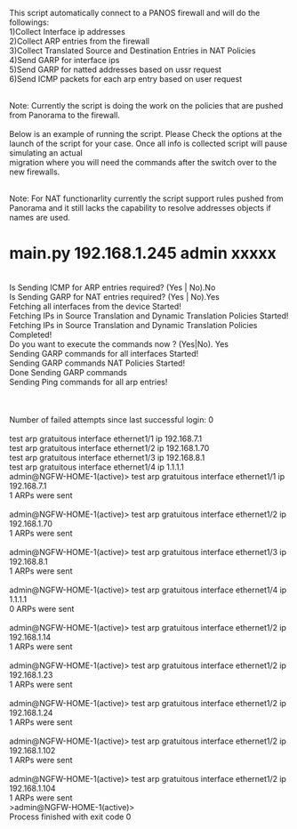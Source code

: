 This script automatically connect to a PANOS firewall and will do the followings:
<br>
1)Collect Interface ip addresses
<br>
2)Collect ARP entries from the firewall
<br>
3)Collect Translated Source and Destination Entries in NAT Policies 
<br>
4)Send GARP for interface ips 
<br>
5)Send GARP for natted addresses based on ussr request 
<br>
6)Send ICMP packets for each arp entry based on user request 
<br>

<br>
Note: Currently the script is doing the work on the policies that are pushed from Panorama to the firewall.
<br>

<br>
Below is an example of running the script. Please Check the options at the launch of the script for your case. Once all info is collected script will pause simulating an actual 
<br>
migration where you will need the commands after the switch over to the new firewalls. 
<br>
<br>

Note: For NAT functionarlity currently the script support rules pushed from Panorama and it still lacks the capability to resolve addresses objects if names are used. 

# main.py 192.168.1.245 admin xxxxx
<br>
Is Sending ICMP for ARP entries required? (Yes | No).No
<br>
Is Sending GARP for NAT entries required? (Yes | No).Yes
<br>
Fetching all interfaces from the device Started!
<br>
Fetching IPs in Source Translation and Dynamic Translation Policies Started!
<br>
Fetching IPs in Source Translation and Dynamic Translation Policies Completed!
<br>
Do you want to execute the commands now ? (Yes|No). Yes
<br>
Sending GARP commands for all interfaces Started!
<br>
Sending GARP commands NAT Policies Started!
<br>
Done Sending GARP commands
<br>
Sending Ping commands for all arp entries!
<br>
<br>
<br>
<br>
Number of failed attempts since last successful login: 0
<br>
<br>
test arp gratuitous interface ethernet1/1 ip 192.168.7.1
<br>
test arp gratuitous interface ethernet1/2 ip 192.168.1.70
<br>
test arp gratuitous interface ethernet1/3 ip 192.168.8.1
<br>
test arp gratuitous interface ethernet1/4 ip 1.1.1.1
<br>
admin@NGFW-HOME-1(active)> test arp gratuitous interface ethernet1/1 ip 192.168.7.1
<br>
1 ARPs were sent
<br>
<br>
admin@NGFW-HOME-1(active)> test arp gratuitous interface ethernet1/2 ip 192.168.1.70
<br>
1 ARPs were sent
<br>
<br>
admin@NGFW-HOME-1(active)> test arp gratuitous interface ethernet1/3 ip 192.168.8.1
<br>
1 ARPs were sent
<br>
<br>
admin@NGFW-HOME-1(active)> test arp gratuitous interface ethernet1/4 ip 1.1.1.1
<br>
0 ARPs were sent
<br>
<br>
admin@NGFW-HOME-1(active)> test arp gratuitous interface ethernet1/2 ip 192.168.1.14
<br>
1 ARPs were sent
<br>
<br>
admin@NGFW-HOME-1(active)> test arp gratuitous interface ethernet1/2 ip 192.168.1.23
<br>
1 ARPs were sent
<br>
<br>
admin@NGFW-HOME-1(active)> test arp gratuitous interface ethernet1/2 ip 192.168.1.24
<br>
1 ARPs were sent
<br>
<br>
admin@NGFW-HOME-1(active)> test arp gratuitous interface ethernet1/2 ip 192.168.1.102
<br>
1 ARPs were sent
<br>
<br>
admin@NGFW-HOME-1(active)> test arp gratuitous interface ethernet1/2 ip 192.168.1.104
<br>
1 ARPs were sent
<br>
>admin@NGFW-HOME-1(active)> 
<br>
Process finished with exit code 0
<br>
